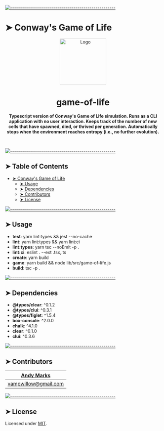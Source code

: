 <!-- ⚠️ This README has been generated from the file(s) "blueprint.md" ⚠️-->
[![-----------------------------------------------------](https://raw.githubusercontent.com/andreasbm/readme/master/assets/lines/fire.png)](#conways-game-of-life)

# ➤ Conway's Game of Life

<p align="center">
  <img src="https://github.com/andeemarks/game-of-life-ts/main/assets/screenshot.png" alt="Logo" width="150" height="auto" />
</p>

<h1 align="center">game-of-life</h1>

<!-- {{ template:badges }} -->

<p align="center">
  <b>Typescript version of Conway's Game of Life simulation.  Runs as a CLI application with no user interaction.  Keeps track of the number of new cells that have spawned, died, or thrived per generation.  Automatically stops when the environment reaches entropy (i.e., no further evolution).</b></br>
  <sub><sub>
</p>

<br />



[![-----------------------------------------------------](https://raw.githubusercontent.com/andreasbm/readme/master/assets/lines/fire.png)](#table-of-contents)

## ➤ Table of Contents

* [➤ Conway's Game of Life](#-conways-game-of-life)
	* [➤ Usage](#-usage)
	* [➤ Dependencies](#-dependencies)
	* [➤ Contributors](#-contributors)
	* [➤ License](#-license)


[![-----------------------------------------------------](https://raw.githubusercontent.com/andreasbm/readme/master/assets/lines/fire.png)](#usage)

## ➤ Usage

* **test**: yarn lint:types && jest --no-cache
* **lint**: yarn lint:types && yarn lint:ci
* **lint:types**: yarn tsc --noEmit -p .
* **lint:ci**: eslint . --ext .tsx,.ts
* **create**: yarn build
* **game**: yarn build && node lib/src/game-of-life.js
* **build**: tsc -p .


[![-----------------------------------------------------](https://raw.githubusercontent.com/andreasbm/readme/master/assets/lines/fire.png)](#dependencies)

## ➤ Dependencies

* **@types/clear**: ^0.1.2
* **@types/clui**: ^0.3.1
* **@types/figlet**: ^1.5.4
* **box-console**: ^2.0.0
* **chalk**: ^4.1.0
* **clear**: ^0.1.0
* **clui**: ^0.3.6


[![-----------------------------------------------------](https://raw.githubusercontent.com/andreasbm/readme/master/assets/lines/fire.png)](#contributors)

## ➤ Contributors
	

| [Andy Marks](https://twitter.com/andeemarks)     |
|:--------------------------------------------------:|
| [vampwillow@gmail.com](mailto:vampwillow@gmail.com) |



[![-----------------------------------------------------](https://raw.githubusercontent.com/andreasbm/readme/master/assets/lines/fire.png)](#license)

## ➤ License
	
Licensed under [MIT](https://opensource.org/licenses/MIT).
